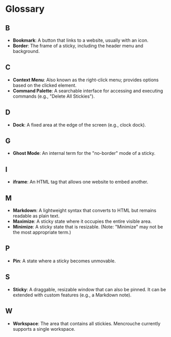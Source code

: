 # Glossary

## B

- **Bookmark**: A button that links to a website, usually with an icon.
- **Border**: The frame of a sticky, including the header menu and background.

## C

- **Context Menu**: Also known as the right-click menu; provides options based on the clicked element.
- **Command Palette**: A searchable interface for accessing and executing commands (e.g., "Delete All Stickies").

## D

- **Dock**: A fixed area at the edge of the screen (e.g., clock dock).

## G

- **Ghost Mode**: An internal term for the "no-border" mode of a sticky.

## I

- **iframe**: An HTML tag that allows one website to embed another.

## M

- **Markdown**: A lightweight syntax that converts to HTML but remains readable as plain text.
- **Maximize**: A sticky state where it occupies the entire visible area.
- **Minimize**: A sticky state that is resizable. (Note: "Minimize" may not be the most appropriate term.)

## P

- **Pin**: A state where a sticky becomes unmovable.

## S

- **Sticky**: A draggable, resizable window that can also be pinned. It can be extended with custom features (e.g., a Markdown note).

## W

- **Workspace**: The area that contains all stickies. Mencrouche currently supports a single workspace.
